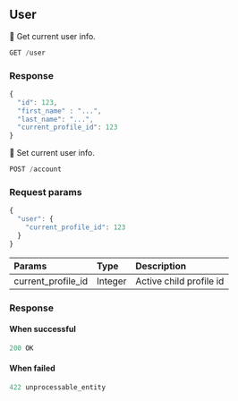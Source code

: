 ## User

:large_blue_circle: Get current user info.

```javascript
GET /user
```

### Response
```javascript
{
  "id": 123,
  "first_name" : "...",
  "last_name": "...",
  "current_profile_id": 123
}
```

:large_blue_circle: Set current user info.

```javascript
POST /account
```

### Request params
```javascript
{
  "user": {
    "current_profile_id": 123
  }
}
```

| Params        | Type           |   Description|
| :------------- |:-------------| :-----|
| current_profile_id     | Integer | Active child profile id |


### Response
#### When successful
```javascript
200 OK
```

#### When failed
```javascript
422 unprocessable_entity
```